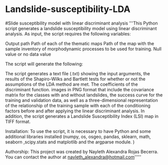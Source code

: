 # Landslide-susceptibility-LDA
#Slide susceptibility model with linear discriminant analysis
'''This Python script generates a landslide susceptibility model using linear discriminant analysis. As input, the script requires the following variables:

Output path
Path of each of the thematic maps
Path of the map with the sample inventory of morphodynamic processes to be used for training.
Null value or no data value

The script will generate the following:

The script generates a text file (.txt) showing the input arguments, the results of the Shapiro-Wilks and Bartlett tests for whether or not the assumptions of the LDA method are met.
The coefficients of the discriminant function. 
images in PNG format that include the covariance matrix for the classes with and without landslides, the success curve for the training and validation data, as well as a three-dimensional representation of the relationship of the training sample with each of the conditioning factors before and after applying the linear discriminant analysis.
In addition, the script generates a Landslide Susceptibility Index (LSI) map in TIFF format.

Installation:
To use the script, it is necessary to have Python and some additional libraries installed (numpy, os, osgeo, pandas, sklearn, math, seaborn ,scipy.stats and matplotlib and the argparse module. )

Authorship:
This project was created by Nayleth Alexandra Rojas Becerra. You can contact the author at nayleth_alexandra@hotmail.com'''''
